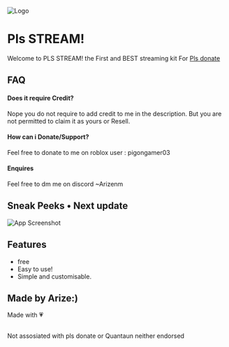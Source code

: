 ![Logo](https://media.discordapp.net/attachments/1228723930273939617/1231234665155657798/New_Project_29.png?ex=663637a3&is=6623c2a3&hm=6cdbbed9f8e08bd195fc070e9ea7282bdafd39c9677c8fe3487b74301fe41934&=&format=webp&quality=lossless&width=388&height=388)


#  Pls STREAM!

Welcome to PLS STREAM! the First and BEST streaming kit
For [Pls donate](https://www.roblox.com/games/8737602449/PLS-DONATE)



## FAQ

#### Does it require Credit?

Nope you do not require to add credit to me in the description. But you are not permitted to claim it as yours or Resell.

#### How can i Donate/Support?

Feel free to donate to me on roblox user : pigongamer03

#### Enquires

Feel free to dm me on discord ~Arizenm








## Sneak Peeks • Next update

![App Screenshot](https://media.discordapp.net/attachments/1228723930273939617/1231235337171243038/image_17.png?ex=66363843&is=6623c343&hm=ba5628d1ba2073793b2d0cae5474f54df04a71cff4a2796fe69d71f022f3dac1&=&format=webp&quality=lossless&width=549&height=336)










## Features

- free
- Easy to use!
- Simple and customisable.


## Made by Arize:)

Made with 💗 
## 

Not assosiated with pls donate or Quantaun
neither endorsed
